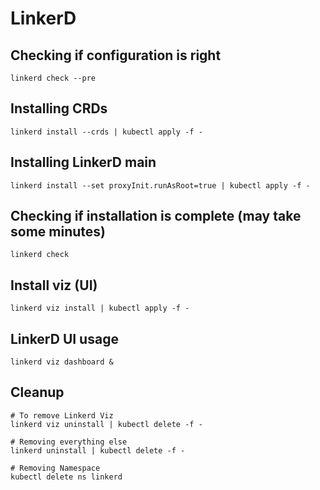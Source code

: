 # LinkerD

## Checking if configuration is right
```
linkerd check --pre
```

## Installing CRDs
```
linkerd install --crds | kubectl apply -f -
```

## Installing LinkerD main
```
linkerd install --set proxyInit.runAsRoot=true | kubectl apply -f -
```

## Checking if installation is complete (may take some minutes)
```
linkerd check
```

## Install viz (UI)
```
linkerd viz install | kubectl apply -f - 
```

## LinkerD UI usage
```
linkerd viz dashboard &
```

## Cleanup
```
# To remove Linkerd Viz
linkerd viz uninstall | kubectl delete -f -

# Removing everything else
linkerd uninstall | kubectl delete -f -

# Removing Namespace
kubectl delete ns linkerd
```
